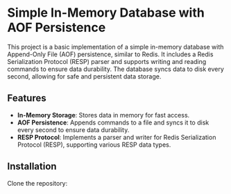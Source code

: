 # Simple In-Memory Database with AOF Persistence

This project is a basic implementation of a simple in-memory database with Append-Only File (AOF) persistence, similar to Redis. It includes a Redis Serialization Protocol (RESP) parser and supports writing and reading commands to ensure data durability. The database syncs data to disk every second, allowing for safe and persistent data storage.

## Features

- **In-Memory Storage**: Stores data in memory for fast access.
- **AOF Persistence**: Appends commands to a file and syncs it to disk every second to ensure data durability.
- **RESP Protocol**: Implements a parser and writer for Redis Serialization Protocol (RESP), supporting various RESP data types.

## Installation

Clone the repository:

```bash


